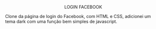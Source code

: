 <p align="center"> LOGIN FACEBOOK </p>

 Clone da página de login do Facebook, com HTML e CSS, adicionei um tema dark com uma função bem simples de javascript.

